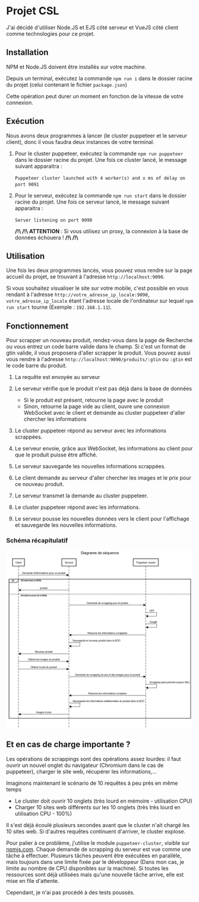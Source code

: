 # Projet CSL

J'ai décidé d'utiliser Node.JS et EJS côté serveur et VueJS côté client comme technologies pour ce projet.

## Installation

NPM et Node.JS doivent être installés sur votre machine.

Depuis un terminal, exécutez la commande `npm run i` dans le dossier racine du projet (celui contenant le fichier `package.json`)

Cette opération peut durer un moment en fonction de la vitesse de votre connexion.

## Exécution

Nous avons deux programmes à lancer (le cluster puppeteer et le serveur client), donc il vous faudra deux instances de votre terminal.

1. Pour le cluster puppeteer, exécutez la commande `npm run puppeteer` dans le dossier racine du projet. Une fois ce cluster lancé, le message suivant apparaitra :

    `Puppeteer cluster launched with 4 worker(s) and x ms of delay on port 9091`

2. Pour le serveur, exécutez la commande `npm run start` dans le dossier racine du projet. Une fois ce serveur lancé, le message suivant apparaitra :

    `Server listening on port 9090`

    

    <strong>/!\ /!\ ATTENTION</strong> : Si vous utilisez un proxy, la connexion à la base de données échouera ! <strong>/!\  /!\ </strong>

## Utilisation

Une fois les deux programmes lancés, vous pouvez vous rendre sur la page accueil du projet, se trouvant à l'adresse `http://localhost:9090`. 

Si vous souhaitez visualiser le site sur votre mobile, c'est possible en vous rendant à l'adresse `http://votre_adresse_ip_locale:9090`, `votre_adresse_ip_locale` étant l'adresse locale de l'ordinateur sur lequel `npm run start` tourne (Exemple : `192.168.1.11`).

## Fonctionnement

Pour scrapper un nouveau produit, rendez-vous dans la page de Recherche ou vous entrez un code barre valide dans le champ. Si c'est un format de gtin valide, il vous proposera d'aller scrapper le produit. Vous pouvez aussi vous rendre à l'adresse `http://localhost:9090/produits/:gtin` ou `:gtin` est le code barre du produit.

1. La requête est envoyée au serveur
2. Le serveur vérifie que le produit n'est pas déjà dans la base de données
    - Si le produit est présent, retourne la page avec le produit
    - Sinon, retourne la page vide au client, ouvre une connexion WebSocket avec le client et demande au cluster puppeteer d'aller chercher les informations

3. Le cluster puppeteer répond au serveur avec les informations scrappées.
4. Le serveur envoie, grâce aux WebSocket, les informations au client pour que le produit puisse être affiché.
5. Le serveur sauvegarde les nouvelles informations scrappées.
6. Le client demande au serveur d'aller chercher les images et le prix pour ce nouveau produit.
7. Le serveur transmet la demande au cluster puppeteer.
8. Le cluster puppeteer répond avec les informations.
9. Le serveur pousse les nouvelles données vers le client pour l'affichage et sauvegarde les nouvelles informations.

### Schéma récapitulatif

![](diagram.png)

## Et en cas de charge importante ?

Les opérations de scrappings sont des opérations assez lourdes: il faut ouvrir un nouvel onglet du navigateur (Chromium dans le cas de puppeteer), charger le site web, récupérer les informations,... 

Imaginons maintenant le scénario de 10 requêtes à peu près en même temps  

- Le cluster doit ouvrir 10 onglets (très lourd en mémoire - utilisation CPU)
- Charger 10 sites web différents sur les 10 onglets (très très lourd en utilisation CPU - 100%)

Il s'est déjà écoulé plusieurs secondes avant que le cluster n'ait chargé les 10 sites web. Si d'autres requêtes continuent d'arriver, le cluster explose.



Pour palier à ce problème, j'utilise le module `puppeteer-cluster`, visible sur  <a href="https://www.npmjs.com/package/puppeteer-cluster">npmjs.com</a>. Chaque demande de scrapping du serveur est vue comme une tâche à effectuer. Plusieurs tâches peuvent être exécutées en parallèle, mais toujours dans une limite fixée par le développeur (Dans mon cas, je limite au nombre de CPU disponibles sur la machine). Si toutes les ressources sont déjà utilisées mais qu'une nouvelle tâche arrive, elle est mise en file d'attente. 

Cependant, je n'ai pas procédé à des tests poussés.